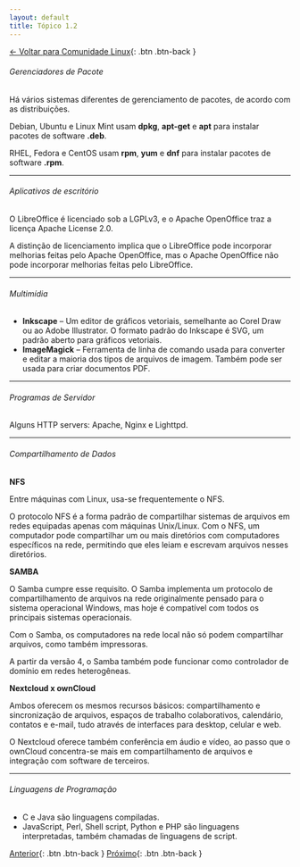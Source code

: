 ```yaml
---
layout: default
title: Tópico 1.2
---
```


[← Voltar para Comunidade Linux](/linux-essentials/01-book-lpi/Topico-01-Comunidade-Linux/){: .btn .btn-back }

###### Gerenciadores de Pacote

Há vários sistemas diferentes de gerenciamento de pacotes, de acordo com as distribuições.

Debian, Ubuntu e Linux Mint usam **dpkg**, **apt-get** e **apt** para instalar pacotes de software **.deb**.

RHEL, Fedora e CentOS usam **rpm**, **yum** e **dnf** para instalar pacotes de software **.rpm**.

---

###### Aplicativos de escritório

O LibreOffice é licenciado sob a LGPLv3, e o Apache OpenOffice traz a licença Apache License 2.0.

A distinção de licenciamento implica que o LibreOffice pode incorporar melhorias feitas pelo Apache OpenOffice, mas o Apache OpenOffice não pode incorporar melhorias feitas pelo LibreOffice.

---

###### Multimídia

- **Inkscape** – Um editor de gráficos vetoriais, semelhante ao Corel Draw ou ao Adobe Illustrator. O formato padrão do Inkscape é SVG, um padrão aberto para gráficos vetoriais.
- **ImageMagick** – Ferramenta de linha de comando usada para converter e editar a maioria dos tipos de arquivos de imagem. Também pode ser usada para criar documentos PDF.

---

###### Programas de Servidor

Alguns HTTP servers: Apache, Nginx e Lighttpd.

---

###### Compartilhamento de Dados

**NFS**

Entre máquinas com Linux, usa-se frequentemente o NFS.

O protocolo NFS é a forma padrão de compartilhar sistemas de arquivos em redes equipadas apenas com máquinas Unix/Linux. Com o NFS, um computador pode compartilhar um ou mais diretórios com computadores específicos na rede, permitindo que eles leiam e escrevam arquivos nesses diretórios.

**SAMBA**

O Samba cumpre esse requisito. O Samba implementa um protocolo de compartilhamento de arquivos na rede originalmente pensado para o sistema operacional Windows, mas hoje é compatível com todos os principais sistemas operacionais.

Com o Samba, os computadores na rede local não só podem compartilhar arquivos, como também impressoras.

A partir da versão 4, o Samba também pode funcionar como controlador de domínio em redes heterogêneas.

**Nextcloud x ownCloud**

Ambos oferecem os mesmos recursos básicos: compartilhamento e sincronização de arquivos, espaços de trabalho colaborativos, calendário, contatos e e-mail, tudo através de interfaces para desktop, celular e web.

O Nextcloud oferece também conferência em áudio e vídeo, ao passo que o ownCloud concentra-se mais em compartilhamento de arquivos e integração com software de terceiros.

---

###### Linguagens de Programação

- C e Java são linguagens compiladas.
- JavaScript, Perl, Shell script, Python e PHP são linguagens interpretadas, também chamadas de linguagens de script.

[Anterior](/linux-essentials/01-book-lpi/Topico-01-Comunidade-Linux/1.1-EvolucaoLinuxAndSistemasPopulares){: .btn .btn-back }
[Próximo](/linux-essentials/01-book-lpi/Topico-01-Comunidade-Linux/1.3-EntendendoSoftwareOpenSourceAndSuasLicencas){: .btn .btn-back }